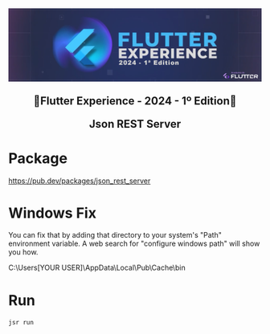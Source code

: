 <h2 align="center">

![Bomb Crypto Banner](https://raw.githubusercontent.com/newerton/images/main/academia-do-flutter/flutter-experience/flutter-experience-2024-1.png)

  📱Flutter Experience - 2024 - 1º Edition📱

  Json REST Server

</h2>

# Package

https://pub.dev/packages/json_rest_server

# Windows Fix

You can fix that by adding that directory to your system's "Path" environment variable.
A web search for "configure windows path" will show you how.

C:\Users\[YOUR USER]\AppData\Local\Pub\Cache\bin

# Run

```cli
jsr run
```
